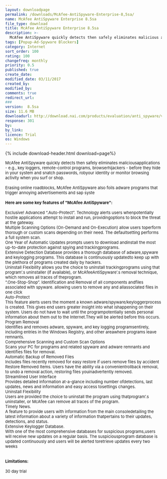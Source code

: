 ```yaml
---
layout: downloadpage
permalink: /downloads/McAfee-AntiSpyware-Enterprise-8,5sa/
name: McAfee AntiSpyware Enterprise 8.5sa
file_type: download
title: McAfee AntiSpyware Enterprise 8.5sa
description: >-
  McAfee AntiSpyware quickly detects then safely eliminates malicious applications
tags: [Popup-Ad-Spyware Blockers]
category: Internet
sort_order: 100
rating: 100
changefreq: monthly
priority: 0.5
published: true
create_date: 
modified_date: 03/11/2017
created_by: 
modified_by: 
comments: true
redirect_url: 
### 
version:  8.5sa
size: 11.6 MB
downloadurl: http://download.nai.com/products/evaluation/anti_spyware/v8.5sa/English/ASE85saEEN.Zip
response: 301
by: 
by_link: 
licence: Trial 
os: Windows
---
```


{% include download-header.html download=page%}

<p style="fix-download-text !important">
<p><font size="2"><p>McAfee AntiSpyware quickly detects then safely eliminates maliciousapplications - e.g., key loggers, remote-control programs, browserhijackers - before they hide in your system and snatch passwords, robyour identity or monitor browsing activity when you surf or shop. <br />
<br />
Erasing online roadblocks, McAfee AntiSpyware also foils adware programs that trigger annoying advertisements and sap syste<br />
<br />
<span><strong>Here are some key features of "McAfee AntiSpyware":</strong></span><br />
<br />
Exclusive! Advanced “.Auto-Protect”. Technology alerts users whenpotentially hostile applications attempt to install and run, providingoptions to block the threat at the gateway.<br />
Multiple Scanning Options (On-Demand and On-Execution) allow users toperform thorough or custom scans depending on their need. The defaultsetting performs a full system scan.<br />
One Year of Automatic Updates prompts users to download andinstall the most up-to-date protection against spying and trackingprograms. <br />
Extensive Detection Database provides a thorough database of adware,spyware and keylogging programs. This database is continuously updatedto keep up with the plethora of programs created daily by hackers.<br />
Uninstall Flexibility allows you the choice to uninstall trackingprograms using that program’.s uninstaller (if available), or McAfeeAntiSpyware’.s removal technique, which removes all traces of theprogram.<br />
“.One-Stop-Shop”. Identification and Removal of all components andfiles associated with spyware. allowing users to remove any and allassociated files in one click<br />
Auto-Protect<br />
This feature alerts users the moment a known adware/spyware/keyloggerprocess is created. This gives end users greater insight into what ishappening on their system. Users do not have to wait until the programpotentially sends personal information about them out to the Internet.They will be alerted before this occurs.<br />
Program Removal<br />
Identifies and removes adware, spyware, and key logging programsentirely, including entries in the Windows Registry, and other areawhere programs leave remnants. <br />
Comprehensive Scanning and Custom Scan Options<br />
Scans your PC for programs and related spyware and adware remnants and identifies files for removal.<br />
Automatic Backup of Removed Files<br />
Includes files recently removed for easy restore if users remove files by accident<br />
Restore Removed Items. Users have the ability via a convenientrollback removal, to undo a removal action, restoring files youinadvertently removed.<br />
Streamlined User Interface<br />
Provides detailed information at-a-glance including number ofdetections, last updates, news and information and easy access tosettings changes.<br />
Uninstall Flexibility<br />
Users are provided the choice to uninstall the program using thatprogram’.s uninstaller, or McAfee can remove all traces of the program. <br />
Timely News. <br />
A feature to provide users with information from the main consoledetailing the latest information about a variety of information thatpertains to their updates, detections, and status.<br />
Extensive Keylogger Database.<br />
With one of the most comprehensive databases for suspicious programs,users will receive new updates on a regular basis. The suspiciousprogram database is updated continuously and users will be alerted toretrieve updates every two weeks <br />
<br />
<br />
<span><strong>Limitations:</strong></span><br />
<br />
30 day trial</p></p></p>
